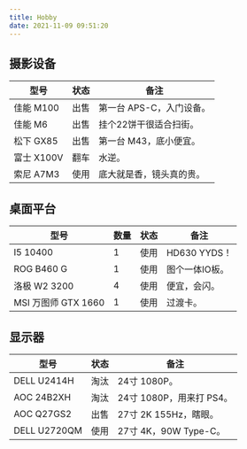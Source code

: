 ```yaml
---
title: Hobby
date: 2021-11-09 09:51:20
---
```


## 摄影设备

| 型号      | 状态 | 备注         |
| --------- | ---- | ------------ |
| 佳能 M100 | 出售 | 第一台 APS-C，入门设备。 |
| 佳能 M6 | 出售 | 挂个22饼干很适合扫街。 |
| 松下 GX85 | 出售 | 第一台 M43，底小便宜。 |
| 富士 X100V | 翻车 | 水逆。 |
| 索尼 A7M3 | 使用 | 底大就是香，镜头真的贵。 |

## 桌面平台

| 型号                | 数量 | 状态 | 备注           |
| ------------------- | ---- | ---- | -------------- |
| I5 10400            | 1    | 使用 | HD630 YYDS！   |
| ROG B460 G          | 1    | 使用 | 图个一体IO板。 |
| 洛极 W2 3200        | 4    | 使用 | 便宜，会闪。   |
| MSI 万图师 GTX 1660 | 1    | 使用 | 过渡卡。       |

## 显示器

| 型号         | 状态 | 备注                     |
| ------------ | ---- | ------------------------ |
| DELL U2414H  | 淘汰 | 24寸 1080P。             |
| AOC 24B2XH   | 淘汰 | 24寸 1080P，用来打 PS4。 |
| AOC Q27GS2   | 出售 | 27寸 2K 155Hz，瞎眼。    |
| DELL U2720QM | 使用 | 27寸 4K，90W Type-C。    |


